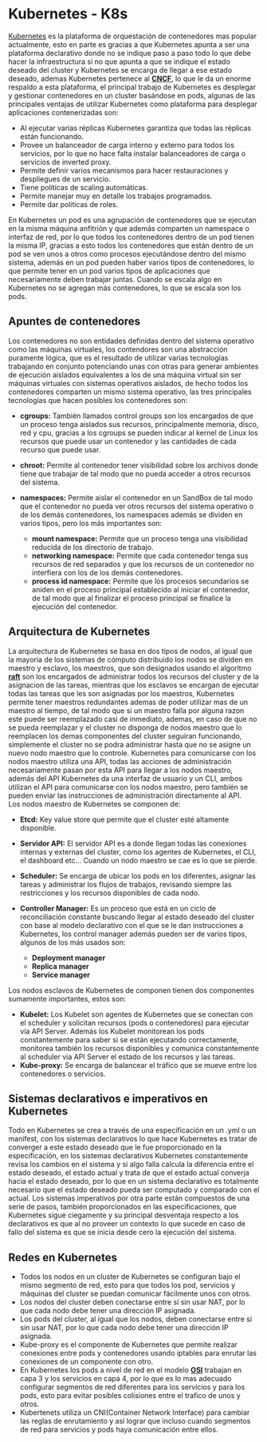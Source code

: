 # Kubernetes - K8s

[Kubernetes](https://Kubernetes.io/es/docs/concepts/overview/what-is-Kubernetes/) es la plataforma de orquestación de contenedores mas popular actualmente, esto en parte es gracias a que Kubernetes apunta a ser una plataforma declarativo donde no se indique paso a paso todo lo que debe hacer la infraestructura si no que apunta a que se indique el estado deseado del cluster y Kubernetes se encarga de llegar a ese estado deseado, ademas Kubernetes pertenece al [**CNCF**](https://www.cncf.io/), lo que le da un enorme respaldo a esta plataforma, el principal trabajo de Kubernetes es desplegar y gestionar contenedores en un cluster basándose en pods, algunas de las principales ventajas de utilizar Kubernetes como plataforma para desplegar aplicaciones contenerizadas son:

- Al ejecutar varias réplicas Kubernetes garantiza que todas las réplicas están funcionando.
- Provee un balanceador de carga interno y externo para todos los servicios, por lo que no hace falta instalar balanceadores de carga o servicios de inverted proxy.
- Permite definir varios mecanismos para hacer restauraciones y despliegues de un servicio.
- Tiene políticas de scaling automáticas.
- Permite manejar muy en detalle los trabajos programados.
- Permite dar políticas de roles.

En Kubernetes un pod es una agrupación de contenedores que se ejecutan en la misma máquina anfitrión y que además comparten un namespace o interfaz de red, por lo que todos los contenedores dentro de un pod tienen la misma IP, gracias a esto todos los contenedores que están dentro de un pod se ven unos a otros como procesos ejecutándose dentro del mismo sistema, además en un pod pueden haber varios tipos de contenedores, lo que permite tener en un pod varios tipos de aplicaciones que necesariamente deben trabajar juntas.
Cuando se escala algo en Kubernetes no se agregan más contenedores, lo que se escala son los pods.

## Apuntes de contenedores

Los contenedores no son entidades definidas dentro del sistema operativo como las máquinas virtuales, los contendores son una abstracción puramente lógica, que es el resultado de utilizar varias tecnologías trabajando en conjunto potenciando unas con otras para generar ambientes de ejecución aislados equivalentes a los de una máquina virtual sin ser máquinas virtuales con sistemas operativos aislados, de hecho todos los contenedores comparten un mismo sistema operativo, las tres principales tecnologías que hacen posibles los contenedores son:

- **cgroups:** También llamados control groups son los encargados de que un proceso tenga aislados sus recursos, principalmente memoria, disco, red y cpu, gracias a los cgroups se pueden indicar al kernel de Linux los recursos que puede usar un contenedor y las cantidades de cada recurso que puede usar.
- **chroot:** Permite al contenedor tener visibilidad sobre los archivos donde tiene que trabajar de tal modo que no pueda acceder a otros recursos del sistema.
- **namespaces:** Permite aislar el contenedor en un SandBox de tal modo que el contenedor no pueda ver otros recursos del sistema operativo o de los demás contenedores, los namespaces además se dividen en varios tipos, pero los más importantes son:

  - **mount namespace:** Permite que un proceso tenga una visibilidad reducida de los directorio de trabajo.
  - **networking namespace:** Permite que cada contenedor tenga sus recursos de red separados y que los recursos de un contenedor no interfiera con los de los demás contenedores.
  - **process id namespace:** Permite que los procesos secundarios se aniden en el proceso principal establecido al iniciar el contenedor, de tal modo que al finalizar el proceso principal se finalice la ejecución del contenedor.

## Arquitectura de Kubernetes

La arquitectura de Kubernetes se basa en dos tipos de nodos, al igual que la mayoría de los sistemas de cómputo distribuido los nodos se dividen en maestro y esclavo, los maestros, que son designados usando el algoritmo [**raft**](https://www.freecodecamp.org/news/in-search-of-an-understandable-consensus-algorithm-a-summary-4bc294c97e0d/) son los encargados de administrar todos los recursos del cluster y de la asignacion de las tareas, mientras que los esclavos se encargan de ejecutar todas las tareas que les son asignadas por los maestros, Kubernetes permite tener maestros redundantes ademas de poder utilizar mas de un maestro al tiempo, de tal modo que si un maestro falla por alguna razon este puede ser reemplazado casi de inmediato, ademas, en caso de que no se pueda reemplazar y el cluster no disponga de nodos maestro que lo reemplacen los demas componentes del cluster seguiran funcionando, simplemente el cluster no se podra administrar hasta que no se asigne un nuevo nodo maestro que lo controle.
Kubernetes para comunicarse con los nodos maestro utiliza una API, todas las acciones de administración necesariamente pasan por esta API para llegar a los nodos maestro, además del API Kubernetes da una interfaz de usuario y un CLI, ambos utilizan el API para comunicarse con los nodos maestro, pero también se pueden enviar las instrucciones de administración directamente al API.\
Los nodos maestro de Kubernetes se componen de:

- **Etcd:** Key value store que permite que el cluster esté altamente disponible.
- **Servidor API:** El servidor API es a donde llegan todas las conexiones internas y externas del cluster, como los agentes de Kubernetes, el CLI, el dashboard etc... Cuando un nodo maestro se cae es lo que se pierde.
- **Scheduler:** Se encarga de ubicar los pods en los diferentes, asignar las tareas y administrar los flujos de trabajos, revisando siempre las restricciones y los recursos disponibles de cada nodo.
- **Controller Manager:** Es un proceso que está en un ciclo de reconciliación constante buscando llegar al estado deseado del cluster con base al modelo declarativo con el que se le dan instrucciones a Kubernetes, los control manager además pueden ser de varios tipos, algunos de los más usados son:

  - **Deployment manager**
  - **Replica manager**
  - **Service manager**

Los nodos esclavos de Kubernetes de componen tienen dos componentes sumamente importantes, estos son:

- **Kubelet:** Los Kubelet son agentes de Kubernetes que se conectan con el scheduler y solicitan recursos (pods o contenedores) para ejecutar vía API Server. Además los Kubelet monitorean los pods constantemente para saber si se están ejecutando correctamente, monitorea también los recursos disponibles y comunica constantemente al scheduler via API Server el estado de los recursos y las tareas.
- **Kube-proxy:** Se encarga de balancear el tráfico que se mueve entre los contenedores o servicios.

## Sistemas declarativos e imperativos en Kubernetes

Todo en Kubernetes se crea a través de una especificación en un .yml o un manifest, con los sistemas declarativos lo que hace Kubernetes es tratar de converger a este estado deseado que le fue proporcionado en la especificación, en los sistemas declarativos Kubernetes constantemente revisa los cambios en el sistema y si algo falla calcula la diferencia entre el estado deseado, el estado actual y trata de que el estado actual converja hacia el estado deseado, por lo que en un sistema declarativo es totalmente necesario que el estado deseado pueda ser computado y comparado con el actual. Los sistemas imperativos por otra parte están compuestos de una serie de pasos, también proporcionados en las especificaciones, que Kubernetes sigue ciegamente y su principal desventaja respecto a los declarativos es que al no proveer un contexto lo que sucede en caso de fallo del sistema es que se inicia desde cero la ejecución del sistema.

## Redes en Kubernetes

- Todos los nodos en un cluster de Kubernetes se configuran bajo el mismo segmento de red, esto para que todos los pod, servicios y máquinas del cluster se puedan comunicar fácilmente unos con otros.
- Los nodos del cluster deben conectarse entre sí sin usar NAT, por lo que cada nodo debe tener una dirección IP asignada.
- Los pods del cluster, al igual que los nodos, deben conectarse entre sí sin usar NAT, por lo que cada nodo debe tener una dirección IP asignada.
- Kube-proxy es el componente de Kubernetes que permite realizar conexiones entre pods y contenedores usando iptables para enrutar las conexiones de un componente con otro.
- En Kubernetes los pods a nivel de red en el modelo [**OSI**](https://www.networkworld.com/article/3239677/the-osi-model-explained-and-how-to-easily-remember-its-7-layers.html) trabajan en capa 3 y los servicios en capa 4, por lo que es lo mas adecuado configurar segmentos de red diferentes para los servicios y para los pods, esto para evitar posibles colisiones entre el trafico de unos y otros.
- Kubertenets utiliza un CNI(Container Network Interface) para cambiar las reglas de enrutamiento y así lograr que incluso cuando segmentos de red para servicios y pods haya comunicación entre ellos.
